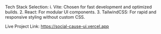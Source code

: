 Tech Stack Selection:
    i. Vite: Chosen for fast development and optimized builds.
    2. React: For modular UI components.
    3. TailwindCSS: For rapid and responsive styling without custom CSS.
    
Live Project Link: https://social-cause-ui.vercel.app